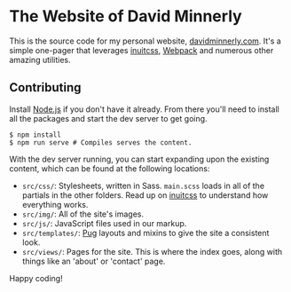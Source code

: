 # The Website of David Minnerly

This is the source code for my personal website, [davidminnerly.com](http://davidminnerly.com). It's a simple one-pager that leverages [inuitcss](https://github.com/inuitcss/getting-started), [Webpack](http://webpack.js.org) and numerous other amazing utilities.

## Contributing

Install [Node.js](https://nodejs.org/en/) if you don't have it already. From there you'll need to install all the packages and start the dev server to get going.

```shell
$ npm install
$ npm run serve # Compiles serves the content.
```

With the dev server running, you can start expanding upon the existing content, which can be found at the following locations:

- `src/css/`: Stylesheets, written in Sass. `main.scss` loads in all of the partials in the other folders. Read up on [inuitcss](https://github.com/inuitcss/inuitcss) to understand how everything works.
- `src/img/`: All of the site's images.
- `src/js/`: JavaScript files used in our markup.
- `src/templates/`: [Pug](https://pugjs.org/) layouts and mixins to give the site a consistent look.
- `src/views/`: Pages for the site. This is where the index goes, along with things like an 'about' or 'contact' page.

Happy coding!
